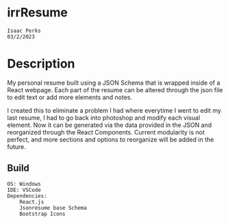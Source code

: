 # irrResume
    Isaac Perks
    03/2/2023
# Description
My personal resume built using a JSON Schema that is wrapped inside of a React webpage.
Each part of the resume can be altered through the json file to edit text or add more elements and notes. 

I created this to eliminate a problem I had where everytime I went to edit my last resume, I had to go back into
photoshop and modify each visual element. Now it can be generated via the data provided in the JSON and reorganized 
through the React Components. Current modularity is not perfect, and more sections and options to reorganize will be
added in the future.

## Build
    OS: Windows
    IDE: VSCode
    Dependencies:
        React.js
        Jsonresume base Schema
        Bootstrap Icons